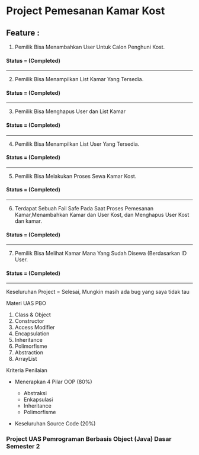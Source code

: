 # Project Pemesanan Kamar Kost

## Feature :
1. Pemilik Bisa Menambahkan User Untuk Calon Penghuni Kost. 
####  Status = (Completed)

---
2. Pemilik Bisa Menampilkan List Kamar Yang Tersedia. 
####  Status = (Completed)

---
3. Pemilik Bisa Menghapus User dan List Kamar
#### Status = (Completed)

---
4. Pemilik Bisa Menampilkan List User Yang Tersedia. 
####  Status = (Completed)

---
5. Pemilik Bisa Melakukan Proses Sewa Kamar Kost. 
####  Status = (Completed)

---
6. Terdapat Sebuah Fail Safe Pada Saat Proses Pemesanan Kamar,Menambahkan Kamar dan User Kost, dan Menghapus User Kost dan kamar. 
####  Status = (Completed)

---

7. Pemilik Bisa Melihat Kamar Mana Yang Sudah Disewa (Berdasarkan ID User.
####  Status = (Completed)

---

Keseluruhan Project = Selesai, Mungkin masih ada bug yang saya tidak tau

Materi UAS PBO
1. Class & Object
2. Constructor
3. Access Modifier
4. Encapsulation
5. Inheritance
6. Polimorfisme
7. Abstraction
8. ArrayList

Kriteria Penilaian
- Menerapkan 4 Pilar OOP (80%)
    - Abstraksi
    - Enkapsulasi
    - Inheritance
    - Polimorfisme


- Keseluruhan Source Code (20%)

### Project UAS Pemrograman Berbasis Object (Java) Dasar Semester 2
